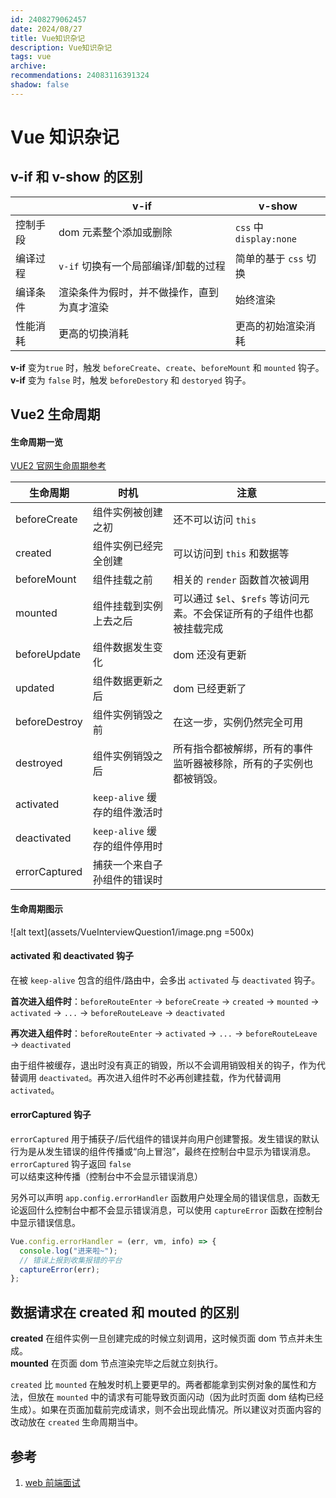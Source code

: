 ```yaml
---
id: 2408279062457
date: 2024/08/27
title: Vue知识杂记
description: Vue知识杂记
tags: vue
archive:
recommendations: 24083116391324
shadow: false
---
```


# Vue 知识杂记

## v-if 和 v-show 的区别

|          | v-if                                       | v-show                  |
| -------- | ------------------------------------------ | ----------------------- |
| 控制手段 | dom 元素整个添加或删除                     | `css` 中 `display:none` |
| 编译过程 | `v-if` 切换有一个局部编译/卸载的过程       | 简单的基于 `css` 切换   |
| 编译条件 | 渲染条件为假时，并不做操作，直到为真才渲染 | 始终渲染                |
| 性能消耗 | 更高的切换消耗                             | 更高的初始渲染消耗      |

**v-if** 变为`true` 时，触发 `beforeCreate`、`create`、`beforeMount` 和 `mounted` 钩子。  
**v-if** 变为 `false` 时，触发 `beforeDestory` 和 `destoryed` 钩子。

## Vue2 生命周期

#### 生命周期一览

[VUE2 官网生命周期参考](https://v2.cn.vuejs.org/v2/api/#%E9%80%89%E9%A1%B9-%E7%94%9F%E5%91%BD%E5%91%A8%E6%9C%9F%E9%92%A9%E5%AD%90)

| 生命周期      | 时机                          | 注意                                                                   |
| ------------- | ----------------------------- | ---------------------------------------------------------------------- |
| beforeCreate  | 组件实例被创建之初            | 还不可以访问 `this`                                                    |
| created       | 组件实例已经完全创建          | 可以访问到 `this` 和数据等                                             |
| beforeMount   | 组件挂载之前                  | 相关的 `render` 函数首次被调用                                         |
| mounted       | 组件挂载到实例上去之后        | 可以通过 `$el`、`$refs` 等访问元素。不会保证所有的子组件也都被挂载完成 |
| beforeUpdate  | 组件数据发生变化              | dom 还没有更新                                                         |
| updated       | 组件数据更新之后              | dom 已经更新了                                                         |
| beforeDestroy | 组件实例销毁之前              | 在这一步，实例仍然完全可用                                             |
| destroyed     | 组件实例销毁之后              | 所有指令都被解绑，所有的事件监听器被移除，所有的子实例也都被销毁。     |
| activated     | `keep-alive` 缓存的组件激活时 |
| deactivated   | `keep-alive` 缓存的组件停用时 |
| errorCaptured | 捕获一个来自子孙组件的错误时  |

#### 生命周期图示

![alt text](assets/VueInterviewQuestion1/image.png =500x)

#### activated 和 deactivated 钩子

在被 `keep-alive` 包含的组件/路由中，会多出 `activated` 与 `deactivated` 钩子。

**首次进入组件时**：`beforeRouteEnter` → `beforeCreate` → `created` → `mounted` → `activated` → `...` → `beforeRouteLeave` → `deactivated`

**再次进入组件时**：`beforeRouteEnter` → `activated` → `...` → `beforeRouteLeave` → `deactivated`

由于组件被缓存，退出时没有真正的销毁，所以不会调用销毁相关的钩子，作为代替调用 `deactivated`。再次进入组件时不必再创建挂载，作为代替调用 `activated`。

#### errorCaptured 钩子

`errorCaptured` 用于捕获子/后代组件的错误并向用户创建警报。发生错误的默认行为是从发生错误的组件传播或“向上冒泡”，最终在控制台中显示为错误消息。`errorCaptured` 钩子返回 `false` 可以结束这种传播（控制台中不会显示错误消息）

另外可以声明 `app.config.errorHandler` 函数用户处理全局的错误信息，函数无论返回什么控制台中都不会显示错误消息，可以使用 `captureError` 函数在控制台中显示错误信息。

```js
Vue.config.errorHandler = (err, vm, info) => {
  console.log("进来啦~");
  // 错误上报到收集报错的平台
  captureError(err);
};
```

## 数据请求在 created 和 mouted 的区别

**created** 在组件实例一旦创建完成的时候立刻调用，这时候页面 dom 节点并未生成。  
**mounted** 在页面 dom 节点渲染完毕之后就立刻执行。

`created` 比 `mounted` 在触发时机上要更早的。两者都能拿到实例对象的属性和方法，但放在 `mounted` 中的请求有可能导致页面闪动（因为此时页面 dom 结构已经生成）。如果在页面加载前完成请求，则不会出现此情况。所以建议对页面内容的改动放在 `created` 生命周期当中。

## 参考

1. [web 前端面试](https://vue3js.cn/interview/vue/vue.html)
